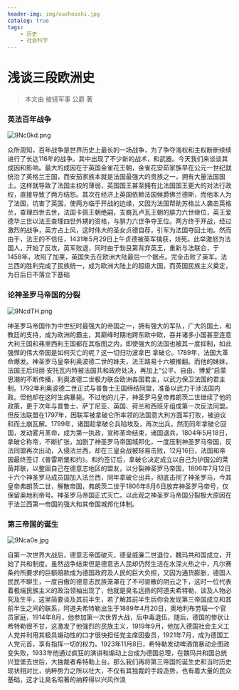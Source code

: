```yaml
---
header-img: img/ouzhoushi.jpg
catalog: true
tags:
    - 历史
    - 社会科学
---
```

# 浅谈三段欧洲史

> 本文由 棱镜军事 公爵 著

### 英法百年战争

![9Nc0kd.png](https://s1.ax1x.com/2018/02/21/9Nc0kd.png)

众所周知，百年战争是世界历史上最长的一场战争，为了争夺海权和主权断断续续进行了长达116年的战争。其中出现了不少新的战术，和武器。今天我们来谈谈其成因和影响。最大的成因在于英国金雀花王朝，金雀花安茹家族早在公元一世纪就统治了英格兰王国，而安茄家族本就是法国最强大的贵族之一，拥有大量法国国土。这样就导致了法国主权的薄弱，英国国王甚至拥有比法国国王更大的对法行政权，直接导致了两方结怨。其次在经济上英国依赖法国候爵佛兰德斯，而他本人为了法国，坑害了英国，使两方临于开战的边缘，又因为法国帮助苏格兰人袭击英格兰，查理四世去世，法国卡佩王朝绝嗣，支裔瓦卢瓦王朝的腓力六世继位，英王爱德华三世以法王查理四世外甥的资格，与腓力六世争夺王位。两方终于开战，经过激烈的战争，英方占上风，这时伟大的圣女贞德自荐，引军为法国夺回土地。然而由于，法王的不信任，1431年5月29日上午贞德被英军擒获，烧死。此举激怒为法国人，开始了反攻，英军败退，同时由于勃艮第背弃英王，重新与法联合，于1458年，攻陷了加莱，英国失去在欧洲大陆最后一个据点。完全击败了英军。法兰西的胜利完成了民族统一，成为欧洲大陆上的超级大国，而英国民族主义奠定，为日后日不落立下基础

### 论神圣罗马帝国的分裂

![9NcdTH.png](https://s1.ax1x.com/2018/02/21/9NcdTH.png)

神圣罗马帝国作为中世纪时最强大的帝国之一，拥有强大的军队，广大的国土，和教廷的支持，成为欧洲的霸主，其巅峰时期地跨东欧中欧，吞并诸多小国甚至连意大利王国和弗里西利王国都在其版图之内，即使强大的法国也被其一度抑制，如此强悍的伟大帝国是如何灭亡的呢？这一切归功波拿巴 拿破仑。1789年，法国大革命爆发。神圣罗马皇帝利奥波德二世的妹夫，法王路易十六被推翻。而他的妹妹，法国王后玛丽·安托瓦内特被法国共和政府处决，再加上“公平、自由、博爱”启蒙思潮的不断传播，利奥波德二世极力联合欧洲各国君主，以武力保卫法国的君主制。1792年利奥波德二世正式与普鲁士王国缔结同盟，准备以武力干涉法国内政。但他却在这时生病暴毙。不过他的儿子，神圣罗马皇帝弗朗茨二世继续了他的政策，更于次年与普鲁士、萨丁尼亚、英国、荷兰和西班牙组成第一次反法同盟。但反法联盟在1797年，因联军被拿破仑所率领的法国意大利方面军打败，被迫议和而土崩瓦解。1799年，诸国趁拿破仑兵陷埃及，再次出兵，然而同年拿破仑回国，发动雾月革命，成为第一执政，宣称革命结束，诸国退兵，1804年5月18日，拿破仑称帝，不断扩张，加剧了神圣罗马帝国城邦化，一度压制神圣罗马帝国，反法同盟再次出动，入侵法兰西，却在三皇会战被轻易击败，12月16日，法国和帝国最终签订《普雷斯堡和约》。和约签订后，拿破仑决定成立以自己为护国公的莱茵邦联，以整固自己在德意志地区的盟友，以分裂神圣罗马帝国，1806年7月12日十六个神圣罗马成员国加入法兰西，同年拿破仑出兵，彻底击彻了神圣罗马，今其皇帝弗朗茨二世，解散帝国，弗朗茨二世于1806年8月6日放弃神圣罗马帝号，仅保留奥地利帝号。神圣罗马帝国正式灭亡。以此观之神圣罗马帝国分裂极大原因在于法兰西第一帝国的强大和其帝国城邦化体制。

### 第三帝国的诞生

![9Nca0e.jpg](https://s1.ax1x.com/2018/02/21/9Nca0e.jpg)

自第一次世界大战后，德意志帝国破灭，德皇威廉二世退位，魏玛共和国成立，开始了共和制度。虽然战争结束但是德意志人民却仍然生活在水深火热之中，凡尔赛条约所要求的巨额赔款成为德国政府及人民的巨大负担，又因为通货膨胀，德国人民民不聊生，一度自傲的德意志民族笼罩在了不可驱散的阴云之下，这时一位代表着极端民族主义的政治领袖出现了，他就是臭名远扬的阿道夫希特勒，谈及人物必究及生平，这里简要谈及其前半生，若了解其前半生后你会发现第三帝国成立和其前半生之间的联系，阿道夫希特勒出生于1889年4月20日，奥地利布劳瑙一个官员家庭，1914年8月，他参加第一次世界大战，后中毒退伍，随后，德国的惨状让希特勒很不甘，这激发了他强烈的民族主义，1919年9月，他加入德国社会主义工人党并利用其极具煽动性的口才很快担任党主席团委员，1921年7月，成为德国工人党元首，享有指挥一切的权力。1923年11月8日，希特勒发动啤酒馆暴动企图政变失败，1933年他通过疯狂的演讲和煽动上台成为德国总理，在魏玛共和国总统兴登堡去世后，大独裁者希特勒上台。那么我们再将第三帝国的诞生史和当时历史现状相对比，纳粹势力之所以壮大，不仅有其独裁的手段造势，也有着大量的民众基础，这才让臭名昭著的纳粹得以兴风作浪
